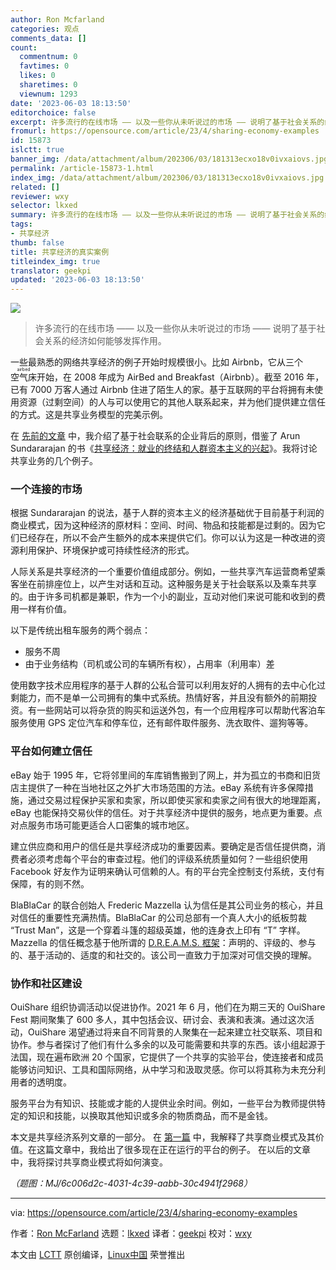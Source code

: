 ```yaml
---
author: Ron Mcfarland
categories: 观点
comments_data: []
count:
  commentnum: 0
  favtimes: 0
  likes: 0
  sharetimes: 0
  viewnum: 1293
date: '2023-06-03 18:13:50'
editorchoice: false
excerpt: 许多流行的在线市场 —— 以及一些你从未听说过的市场 —— 说明了基于社会关系的经济如何能够发挥作用。
fromurl: https://opensource.com/article/23/4/sharing-economy-examples
id: 15873
islctt: true
banner_img: /data/attachment/album/202306/03/181313ecxo18v0ivxaiovs.jpg
permalink: /article-15873-1.html
index_img: /data/attachment/album/202306/03/181313ecxo18v0ivxaiovs.jpg.thumb.jpg
related: []
reviewer: wxy
selector: lkxed
summary: 许多流行的在线市场 —— 以及一些你从未听说过的市场 —— 说明了基于社会关系的经济如何能够发挥作用。
tags:
- 共享经济
thumb: false
title: 共享经济的真实案例
titleindex_img: true
translator: geekpi
updated: '2023-06-03 18:13:50'
---
```


![](/data/attachment/album/202306/03/181313ecxo18v0ivxaiovs.jpg)



> 
> 许多流行的在线市场 —— 以及一些你从未听说过的市场 —— 说明了基于社会关系的经济如何能够发挥作用。
> 
> 
> 


一些最熟悉的网络共享经济的例子开始时规模很小。比如 Airbnb，它从三个 <ruby> 空气床 <rt>  airbed </rt></ruby> 开始，在 2008 年成为 AirBed and Breakfast（Airbnb）。截至 2016 年，已有 7000 万客人通过 Airbnb 住进了陌生人的家。基于互联网的平台将拥有未使用资源（过剩空间）的人与可以使用它的其他人联系起来，并为他们提供建立信任的方式。这是共享业务模型的完美示例。


在 [先前的文章](https://opensource.com/article/23/4/sharing-economy-open-organization) 中，我介绍了基于社会联系的企业背后的原则，借鉴了 Arun Sundararajan 的书《[共享经济：就业的终结和人群资本主义的兴起](https://www.goodreads.com/book/show/27310516-the-sharing-economy)》。我将讨论共享业务的几个例子。


### 一个连接的市场


根据 Sundararajan 的说法，基于人群的资本主义的经济基础优于目前基于利润的商业模式，因为这种经济的原材料：空间、时间、物品和技能都是过剩的。因为它们已经存在，所以不会产生额外的成本来提供它们。你可以认为这是一种改进的资源利用保护、环境保护或可持续性经济的形式。


人际关系是共享经济的一个重要价值组成部分。例如，一些共享汽车运营商希望乘客坐在前排座位上，以产生对话和互动。这种服务是关于社会联系以及乘车共享的。由于许多司机都是兼职，作为一个小的副业，互动对他们来说可能和收到的费用一样有价值。


以下是传统出租车服务的两个弱点：


* 服务不周
* 由于业务结构（司机或公司的车辆所有权），占用率（利用率）差


使用数字技术应用程序的基于人群的公私合营可以利用友好的人拥有的去中心化过剩能力，而不是单一公司拥有的集中式系统。热情好客，并且没有额外的前期投资。有一些网站可以将杂货的购买和运送外包，有一个应用程序可以帮助代客泊车服务使用 GPS 定位汽车和停车位，还有邮件取件服务、洗衣取件、遛狗等等。


### 平台如何建立信任


eBay 始于 1995 年，它将邻里间的车库销售搬到了网上，并为孤立的书商和旧货店主提供了一种在当地社区之外扩大市场范围的方法。eBay 系统有许多保障措施，通过交易过程保护买家和卖家，所以即使买家和卖家之间有很大的地理距离，eBay 也能保持交易伙伴的信任。对于共享经济中提供的服务，地点更为重要。点对点服务市场可能更适合人口密集的城市地区。


建立供应商和用户的信任是共享经济成功的重要因素。要确定是否信任提供商，消费者必须考虑每个平台的审查过程。他们的评级系统质量如何？一些组织使用 Facebook 好友作为证明来确认可信赖的人。有的平台完全控制支付系统，支付有保障，有的则不然。


BlaBlaCar 的联合创始人 Frederic Mazzella 认为信任是其公司业务的核心，并且对信任的重要性充满热情。BlaBlaCar 的公司总部有一个真人大小的纸板剪裁 “Trust Man”，这是一个穿着斗篷的超级英雄，他的连身衣上印有 “T” 字样。 Mazzella 的信任概念基于他所谓的 [D.R.E.A.M.S. 框架](https://blog.blablacar.com/trust)：声明的、评级的、参与的、基于活动的、适度的和社交的。该公司一直致力于加深对可信交换的理解。


### 协作和社区建设


OuiShare 组织协调活动以促进协作。2021 年 6 月，他们在为期三天的 OuiShare Fest 期间聚集了 600 多人，其中包括会议、研讨会、表演和表演。通过这次活动，OuiShare 渴望通过将来自不同背景的人聚集在一起来建立社交联系、项目和协作。参与者探讨了他们有什么多余的以及可能需要和共享的东西。该小组起源于法国，现在遍布欧洲 20 个国家，它提供了一个共享的实验平台，使连接者和成员能够访问知识、工具和国际网络，从中学习和汲取灵感。你可以将其称为未充分利用者的透明度。


服务平台为有知识、技能或才能的人提供业余时间。例如，一些平台为教师提供特定的知识和技能，以换取其他知识或多余的物质商品，而不是金钱。


本文是共享经济系列文章的一部分。 在 [第一篇](https://opensource.com/article/23/4/sharing-economy-open-organization) 中，我解释了共享商业模式及其价值。在这篇文章中，我给出了很多现在正在运行的平台的例子。 在以后的文章中，我将探讨共享商业模式将如何演变。


*（题图：MJ/6c006d2c-4031-4c39-aabb-30c4941f2968）*




---


via: <https://opensource.com/article/23/4/sharing-economy-examples>


作者：[Ron McFarland](https://opensource.com/users/ron-mcfarland) 选题：[lkxed](https://github.com/lkxed/) 译者：[geekpi](https://github.com/geekpi) 校对：[wxy](https://github.com/wxy)


本文由 [LCTT](https://github.com/LCTT/TranslateProject) 原创编译，[Linux中国](https://linux.cn/) 荣誉推出